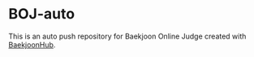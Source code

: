 # BOJ-auto
This is an auto push repository for Baekjoon Online Judge created with [BaekjoonHub](https://github.com/BaekjoonHub/BaekjoonHub).
